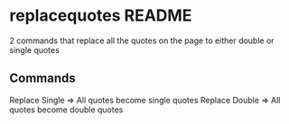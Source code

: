 # replacequotes README

2 commands that replace all the quotes on the page to either double or single quotes

## Commands

Replace Single => All quotes become single quotes
Replace Double => All quotes become double quotes